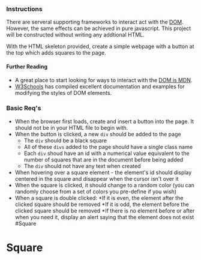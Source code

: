 ### Instructions
There are serveral supporting frameworks to interact act with the [DOM](https://en.wikipedia.org/wiki/Document_Object_Model). However, the same effects can be achieved in pure javascript. This project will be constructed without writing any addtional HTML.

With the HTML skeleton provided, create a simple webpage with a button at the top which adds squares to the page.

#### Further Reading
* A great place to start looking for ways to interact with the [DOM is MDN](https://developer.mozilla.org/en-US/docs/Web/API/Document).
* [W3Schools](http://www.w3schools.com/jsref/dom_obj_style.asp) has compiled excellent documentation and examples for modifying the styles of DOM elements.


### Basic Req's

* When the browser first loads, create and insert a button into the page. It should not be in your HTML file to begin with.
* When the button is clicked, a new `div` should be added to the page
	* The `div` should be a black square
	* All of these `divs` added to the page should have a single class name
	* Each `div` shoud have an id with a numerical value equivalent to the number of squares that are in the document before being added
	* The `div` should not have any text when created
* When hovering over a square element - the element's id should display centered in the square and disappear when the cursor isn't over it
* When the square is clicked, it should change to a random color (you can randomly choose from a set of colors you pre-define if you wish)
* When a square is double clicked:
	*If it is even, the element after the clicked square should be removed
	*If it is odd, the element before the clicked square should be removed
	*If there is no element before or after when you need it, display an alert saying that the element does not exist
#Square
# Square
